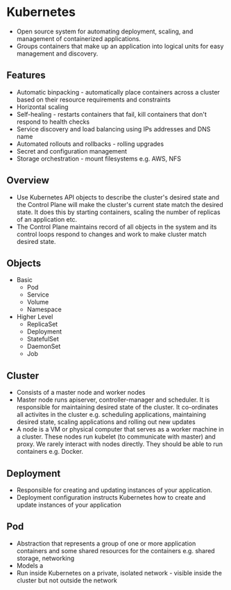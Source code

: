 # Kubernetes

* Open source system for automating deployment, scaling, and management of containerized applications.
* Groups containers that make up an application into logical units for easy management and discovery.

## Features

* Automatic binpacking - automatically place containers across a cluster based on their resource requirements and constraints
* Horizontal scaling
* Self-healing - restarts containers that fail, kill containers that don't respond to health checks
* Service discovery and load balancing using IPs addresses and DNS name
* Automated rollouts and rollbacks - rolling upgrades
* Secret and configuration management
* Storage orchestration - mount filesystems e.g. AWS, NFS

## Overview

* Use Kubernetes API objects to describe the cluster's desired state and the Control Plane will make the cluster's current state match the desired state. It does this by starting containers, scaling the number of replicas of an application etc.
* The Control Plane maintains record of all objects in the system and its control loops respond to changes and work to make cluster match desired state.

## Objects

* Basic
    * Pod
    * Service
    * Volume
    * Namespace
* Higher Level
    * ReplicaSet
    * Deployment
    * StatefulSet
    * DaemonSet
    * Job

## Cluster

* Consists of a master node and worker nodes
* Master node runs apiserver, controller-manager and scheduler. It is responsible for maintaining desired state of the cluster. It co-ordinates all activites in the cluster e.g. scheduling applications, maintaining desired state, scaling applications and rolling out new updates
* A node is a VM or physical computer that serves as a worker machine in a cluster. These nodes run kubelet (to communicate with master) and proxy. We rarely interact with nodes directly. They should be able to run containers e.g. Docker.

## Deployment

* Responsible for creating and updating instances of your application.
* Deployment configuration instructs Kubernetes how to create and update instances of your application

## Pod

* Abstraction that represents a group of one or more application containers and some shared resources for the containers e.g. shared storage, networking
* Models a 
* Run inside Kubernetes on a private, isolated network - visible inside the cluster but not outside the network